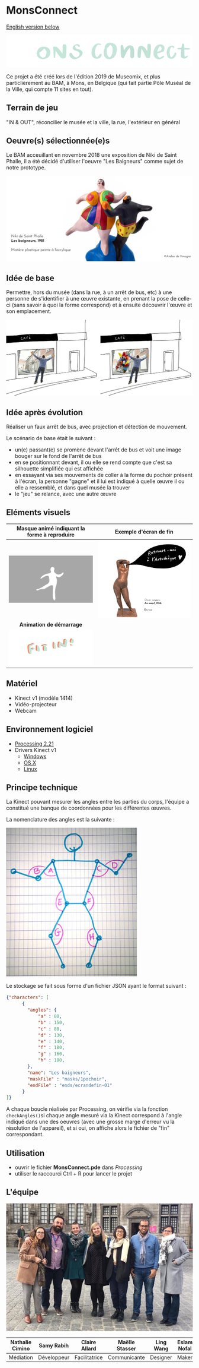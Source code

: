 # MonsConnect

[English version below](#anchors-in-markdown)

![](doc/images/logo.png)

Ce projet a été créé lors de l'édition 2019 de Museomix, et plus particlièrement au BAM, à Mons, en Belgique (qui fait partie Pôle Muséal de la Ville, qui compte 11 sites en tout).

## Terrain de jeu

"IN & OUT", réconcilier le musée et la ville, la rue, l'extérieur en général

## Oeuvre(s) sélectionnée(e)s

Le BAM acceuillant en novembre 2018 une exposition de Niki de Saint Phalle, il a été décidé d'utiliser l'oeuvre "Les Baigneurs" comme sujet de notre prototype.

![les_baigneurs](doc/images/les_baigneurs.jpg)

## Idée de base

Permettre, hors du musée (dans la rue, à un arrêt de bus, etc) à une personne de s'identifier à une œuvre existante, en prenant la pose de celle-ci (sans savoir à quoi la forme correspond) et à ensuite découvrir l'œuvre et son emplacement.

![First visualisation](doc/images/first_visualisation.jpg)

## Idée après évolution

Réaliser un faux arrêt de bus, avec projection et détection de mouvement.

Le scénario de base était le suivant :

- un(e) passant(e) se promène devant l'arrêt de bus et voit une image bouger sur le fond de l'arrêt de bus
- en se positionnant devant, il ou elle se rend compte que c'est sa silhouette simplifiée qui est affichée
- en essayant via ses mouvements de coller à la forme du pochoir présent à l'écran, la personne "gagne" et il lui est indiqué à quelle œuvre il ou elle a ressemblé, et dans quel musée la trouver
- le "jeu" se relance, avec une autre œuvre

## Eléments visuels

| **Masque animé indiquant la forme à reproduire** |          **Exemple d'écran de fin**           |
| :----------------------------------------------: | :-------------------------------------------: |
|          ![Masque](doc/images/mask.png)          | ![Exemple d'écran de fin](doc/images/end.jpg) |
|            **Animation de démarrage**            |                                               |
|        ![startup](doc/images/startup.png)        |                                               |

## Matériel

- Kinect v1 (modèle 1414)
- Vidéo-projecteur
- Webcam

## Environnement logiciel

- [Processing 2.21](https://processing.org/download/)
- Drivers Kinect v1
  - [Windows](https://www.microsoft.com/en-us/download/details.aspx?id=40278)
  - [OS X](http://blog.nelga.com/setup-microsoft-kinect-on-mac-os-x-10-9-mavericks/)
  - [Linux](https://github.com/shiffman/OpenKinect-for-Processing)

## Principe technique

La Kinect pouvant mesurer les angles entre les parties du corps, l'équipe a constitué une banque de coordonnées pour les différentes œuvres.

La nomenclature des angles est la suivante :

![](doc/images/skeleton.jpg)

Le stockage se fait sous forme d'un fichier JSON ayant le format suivant :

```json
{"characters": [
      {
        "angles": {
			"a" : 80,
			"b" : 150,
			"c" : 80,
			"d" : 130,
			"e" : 140,
			"f" : 180,
			"g" : 160,
			"h" : 180,
        },
        "name": "Les baigneurs",
		"maskFile" : "masks/1pochoir",
		"endFile" : "ends/ecrandefin-01"
      }
]}
```

A chaque boucle réalisée par Processing, on vérifie via la fonction `checkAngles()`si chaque angle mesuré via la Kinect correspond à l'angle indiqué dans une des oeuvres (avec une grosse marge d'erreur vu la résolution de l'appareil), et si oui, on affiche alors le fichier de "fin" correspondant.

## Utilisation

* ouvrir le fichier **MonsConnect.pde** dans *Processing*
* utiliser le raccourci Ctrl + R pour lancer le projet

## L'équipe

![team](doc/photos/team.jpg)

| Nathalie Cimino | Samy Rabih  | Claire Allard | Maëlle Stasser | Ling Wang | Eslam Nofal | Vinciane Godfrind |
| :-------------: | :---------: | :-----------: | :------------: | :-------: | :---------: | :---------------: |
|    Médiation    | Développeur | Facilitatrice |  Communicante  | Designer  |    Maker    |     Contenus      |